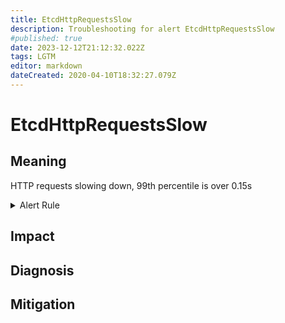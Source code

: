 ```yaml
---
title: EtcdHttpRequestsSlow
description: Troubleshooting for alert EtcdHttpRequestsSlow
#published: true
date: 2023-12-12T21:12:32.022Z
tags: LGTM
editor: markdown
dateCreated: 2020-04-10T18:32:27.079Z
---
```


# EtcdHttpRequestsSlow

## Meaning
[//]: # "Short paragraph that explains what the alert means"
HTTP requests slowing down, 99th percentile is over 0.15s

<details>
  <summary>Alert Rule</summary>

  ```yaml
alert: EtcdHttpRequestsSlow
expr: histogram_quantile(0.99, rate(etcd_http_successful_duration_seconds_bucket[1m])) > 0.15
for: 2m
labels:
    severity: warning
annotations:
    summary: Etcd HTTP requests slow (instance {{ $labels.instance }})
    description: |-
        HTTP requests slowing down, 99th percentile is over 0.15s
          VALUE = {{ $value }}
          LABELS = {{ $labels }}
    runbook: https://github.com/srerun/prometheus-alerts/content/runbooks/EtcdHttpRequestsSlow

  ```
</details>


## Impact
[//]: # "What could / will happen if the alert is not addressed"



## Diagnosis
[//]: # "Steps to take to identify the cause of the problem"



## Mitigation
[//]: # "The steps necessary to resolve the alert"
